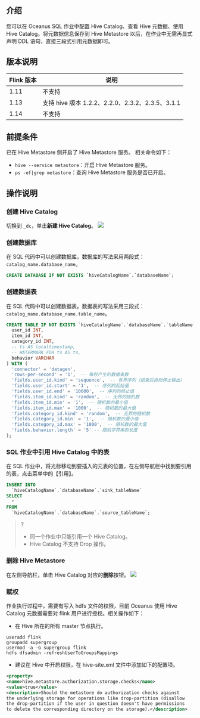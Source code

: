 ## 介绍

您可以在 Oceanus SQL 作业中配置 Hive Catalog、查看 Hive 元数据、使用 Hive Catalog。将元数据信息保存到 Hive Metastore 以后，在作业中无需再显式声明 DDL 语句，直接三段式引用元数据即可。

## 版本说明

| Flink 版本 | 说明                                             |
| ---------- | ------------------------------------------------ |
| 1.11       | 不支持                                           |
| 1.13       | 支持 hive 版本 1.2.2、2.2.0、2.3.2、2.3.5、3.1.1 |
| 1.14       | 不支持                                           |

## 前提条件

已在 Hive Metastore 侧开启了 Hive Metastore 服务。
相关命令如下：
- `hive --service metastore`：开启 Hive Metastore 服务。
- `ps -ef|grep metastore`：查询 Hive Metastore 服务是否已开启。

## 操作说明
### 创建 Hive Catalog
切换到 `_dc`，单击**新建 Hive Catalog**。
![](https://qcloudimg.tencent-cloud.cn/raw/c131d8bae1429ff0549207c14f8ff957.png)

### 创建数据库
在 SQL 代码中可以创建数据库。数据库的写法采用两段式：`catalog_name.database_name`。
```sql
CREATE DATABASE IF NOT EXISTS `hiveCatalogName`.`databaseName`;
```

### 创建数据表
在 SQL 代码中可以创建数据表。数据表的写法采用三段式：`catalog_name.database_name.table_name`。
```sql
CREATE TABLE IF NOT EXISTS `hiveCatalogName`.`databaseName`.`tableName` (
  user_id INT,
  item_id INT,
  category_id INT,
  -- ts AS localtimestamp,
  -- WATERMARK FOR ts AS ts,
  behavior VARCHAR
) WITH (
  'connector' = 'datagen',
  'rows-per-second' = '1',  -- 每秒产生的数据条数
  'fields.user_id.kind' = 'sequence',  -- 有界序列（结束后自动停止输出）
  'fields.user_id.start' = '1',  -- 序列的起始值
  'fields.user_id.end' = '10000',  -- 序列的终止值
  'fields.item_id.kind' = 'random',  -- 无界的随机数
  'fields.item_id.min' = '1',  -- 随机数的最小值
  'fields.item_id.max' = '1000',  -- 随机数的最大值
  'fields.category_id.kind' = 'random',  -- 无界的随机数
  'fields.category_id.min' = '1',  -- 随机数的最小值
  'fields.category_id.max' = '1000',  -- 随机数的最大值
  'fields.behavior.length' = '5' -- 随机字符串的长度
);
```

### SQL 作业中引用 Hive Catalog 中的表

在 SQL 作业中，将光标移动到要插入的元表的位置，在左侧导航栏中找到要引用的表，点击菜单中的【引用】。

```sql
INSERT INTO
  `hiveCatalogName`.`databaseName`.`sink_tableName` 
SELECT
  *
FROM
  `hiveCatalogName`.`databaseName`.`source_tableName`;
```
>?
>- 同一个作业中只能引用一个 Hive Catalog。
>- Hive Catalog 不支持 Drop 操作。

### 删除 Hive Metastore
在左侧导航栏，单击 Hive Catalog 对应的**删除**按钮。
![](https://qcloudimg.tencent-cloud.cn/raw/cfe3ae07ba7eeeadf213d38e7a05f809.png)

### 赋权
作业执行过程中，需要有写入 hdfs 文件的权限，目前 Oceanus 使用 Hive Catalog 元数据需要对 flink 用户进行授权。相关操作如下：
- 在 Hive 所在的所有 master 节点执行。
```shell
useradd flink
groupadd supergroup
usermod -a -G supergroup flink
hdfs dfsadmin -refreshUserToGroupsMappings
```

- 建议在 Hive 中开启权限，在 hive-site.xml 文件中添加如下的配置项。
```xml
<property>
<name>hive.metastore.authorization.storage.checks</name>
<value>true</value>
<description>Should the metastore do authorization checks against
the underlying storage for operations like drop-partition (disallow
the drop-partition if the user in question doesn't have permissions
to delete the corresponding directory on the storage).</description>
```

